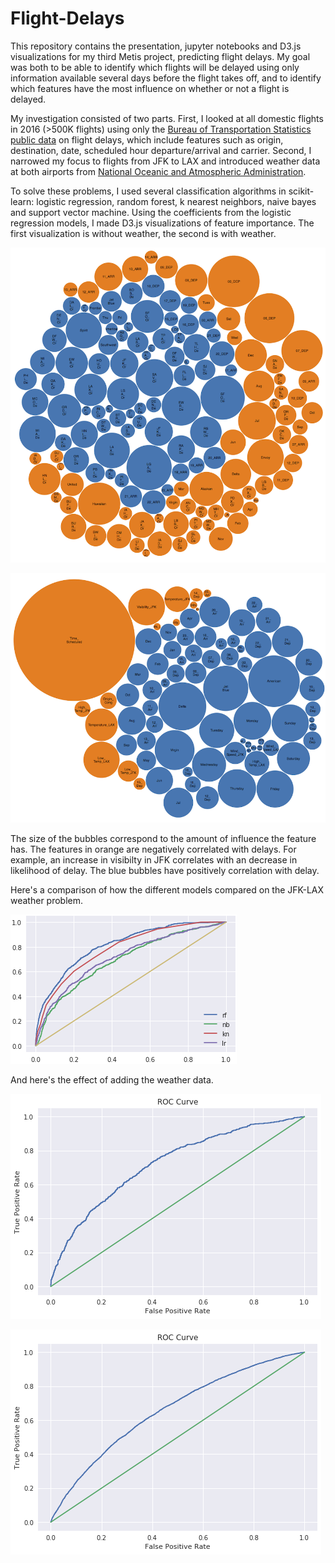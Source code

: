 # Flight-Delays

This repository contains the presentation, jupyter notebooks and D3.js visualizations for my third Metis project, predicting flight delays. My goal was both to be able to identify which flights will be delayed using only information available several days before the flight takes off, and to identify which features have the most influence on whether or not a flight is delayed. 

My investigation consisted of two parts. First, I looked at all domestic flights in 2016 (>500K flights) using only the [Bureau of Transportation Statistics public data](https://www.transtats.bts.gov/DL_SelectFields.asp?Table_ID=236) on flight delays, which include features such as origin, destination, date, scheduled hour departure/arrival and carrier. Second, I narrowed my focus to flights from JFK to LAX and introduced weather data at both airports from [National Oceanic and Atmospheric Administration](https://www.ncdc.noaa.gov/cdo-web/).

To solve these problems, I used several classification algorithms in scikit-learn: logistic regression, random forest, k nearest neighbors, naive bayes and support vector machine. Using the coefficients from the logistic regression models, I made D3.js visualizations of feature importance. The first visualization is without weather, the second is with weather.

![Feature Importance No Weather](https://github.com/michaelaaroncantrell/Flight-Delays/blob/master/images/All-Bubbles.png)

![Feature Importance Weather](https://github.com/michaelaaroncantrell/Flight-Delays/blob/master/images/Weather-Bubbles.png)

The size of the bubbles correspond to the amount of influence the feature has. The features in orange are negatively correlated with delays. For example, an increase in visibilty in JFK correlates with an decrease in likelihood of delay. The blue bubbles have positively correlation with delay.

Here's a comparison of how the different models compared on the JFK-LAX weather problem.

![Comparison-Weather](https://github.com/michaelaaroncantrell/Flight-Delays/blob/master/images/model-comparison.png)

And here's the effect of adding the weather data.

![Logistic Regression With Weather](https://github.com/michaelaaroncantrell/Flight-Delays/blob/master/images/Weather-LR-ROC.png)

![Logistic Regression Without Weather](https://github.com/michaelaaroncantrell/Flight-Delays/blob/master/images/LR-ROC.png)





